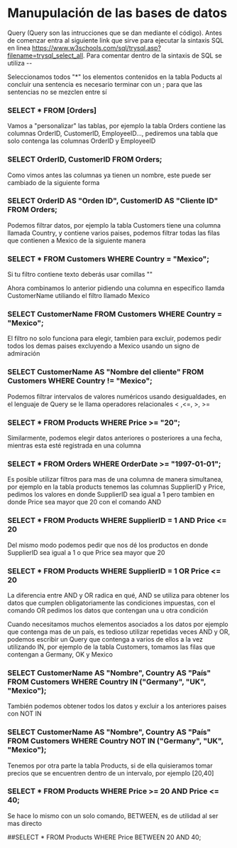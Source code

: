 
# Manupulación de las bases de datos
Query (Query son las intrucciones que se dan mediante el código). Antes de comenzar entra al siguiente link que sirve para ejecutar la sintaxis SQL en linea https://www.w3schools.com/sql/trysql.asp?filename=trysql_select_all. Para comentar dentro de la sintaxis de SQL se utiliza --

Seleccionamos todos "*" los elementos contenidos en la tabla Poducts al concluir una sentencia es necesario terminar con un ; para que las sentencias no se mezclen entre sí
### SELECT * FROM [Orders]


Vamos a "personalizar" las tablas, por ejemplo la tabla Orders contiene las columnas OrderID, CustomerID, EmployeeID..., pediremos una tabla  que solo contenga las columnas OrderID y EmployeeID
### SELECT  OrderID, CustomerID FROM Orders;

Como vimos antes las columnas ya tienen un nombre, este puede ser cambiado de la siguiente forma

### SELECT  OrderID AS "Orden ID", CustomerID AS "Cliente ID" FROM Orders;

Podemos filtrar datos, por ejemplo la tabla Customers tiene una columna llamada Country, y contiene varios paises, podemos filtrar todas las filas que contienen a Mexico de la siguiente manera

### SELECT  * FROM Customers WHERE Country = "Mexico";

Si tu filtro contiene texto deberás usar comillas ""

Ahora combinamos lo anterior pidiendo una columna en específico llamda CustomerName utiliando el filtro llamado Mexico

### SELECT  CustomerName FROM Customers WHERE Country = "Mexico";

El filtro no solo funciona para elegir, tambien para excluir, podemos pedir todos los demas paises excluyendo a Mexico usando un signo de admiración

### SELECT  CustomerName AS "Nombre del cliente" FROM Customers WHERE Country != "Mexico";

Podemos filtrar intervalos de valores numéricos usando desigualdades, en el lenguaje de Query se le llama operadores relacionales < ,<=, >, >= 
### SELECT * FROM Products WHERE Price >= "20";

Similarmente, podemos elegir datos anteriores o posteriores a una fecha, mientras esta esté registrada en una columna

### SELECT * FROM Orders WHERE OrderDate >= "1997-01-01";

Es posible utilizar filtros para mas de una columna de manera simultanea, por ejemplo en la tabla products tenemos las columnas SupplierID y Price,
pedimos los valores en donde SupplierID sea igual a 1 pero tambien en donde Price sea mayor que 20 con el comando AND

### SELECT * FROM Products WHERE SupplierID = 1 AND Price <= 20

Del mismo modo podemos pedir que nos dé los productos en donde SupplierID sea igual a 1 o que Price sea mayor que 20 

### SELECT * FROM Products WHERE SupplierID = 1 OR Price <= 20

La diferencia entre AND y OR radica en qué, AND se utiliza para obtener los datos que cumplen obligatoriamente las condiciones impuestas, con el comando OR 
pedimos los datos que contengan una u otra condición

Cuando necesitamos muchos elementos asociados a los datos por ejemplo que contenga mas de un país, es tedioso utilizar repetidas veces AND y OR, podemos
escribir un Query que contenga a varios de ellos a la vez utilizando IN, por ejemplo de la tabla Customers, tomamos las filas que contengan a Germany, OK y Mexico

### SELECT CustomerName AS "Nombre", Country AS "País" FROM Customers WHERE Country IN ("Germany",  "UK", "Mexico");

También podemos obtener todos los datos y excluir a los anteriores paises con NOT IN

### SELECT CustomerName AS "Nombre", Country AS "País" FROM Customers WHERE Country NOT IN ("Germany",  "UK", "Mexico");

Tenemos por otra parte la tabla Products, si de ella quisieramos tomar precios que se encuentren dentro de un intervalo, por ejemplo [20,40]

### SELECT * FROM Products WHERE Price >= 20 AND Price <= 40;

Se hace lo mismo con un solo comando, BETWEEN, es de utilidad al ser mas directo

##SELECT * FROM Products WHERE Price BETWEEN 20 AND 40;







